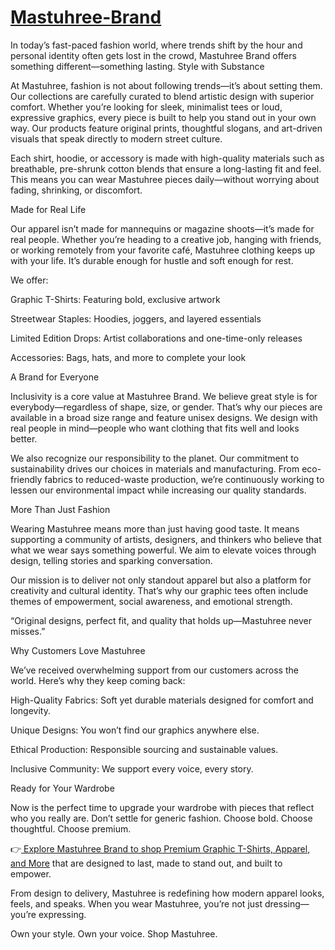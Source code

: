 # [Mastuhree-Brand](https://mastuhreebrand.com/)
In today’s fast-paced fashion world, where trends shift by the hour and personal identity often gets lost in the crowd, Mastuhree Brand offers something different—something lasting.
Style with Substance

At Mastuhree, fashion is not about following trends—it’s about setting them. Our collections are carefully curated to blend artistic design with superior comfort. Whether you’re looking for sleek, minimalist tees or loud, expressive graphics, every piece is built to help you stand out in your own way. Our products feature original prints, thoughtful slogans, and art-driven visuals that speak directly to modern street culture.

Each shirt, hoodie, or accessory is made with high-quality materials such as breathable, pre-shrunk cotton blends that ensure a long-lasting fit and feel. This means you can wear Mastuhree pieces daily—without worrying about fading, shrinking, or discomfort.

Made for Real Life

Our apparel isn’t made for mannequins or magazine shoots—it’s made for real people. Whether you’re heading to a creative job, hanging with friends, or working remotely from your favorite café, Mastuhree clothing keeps up with your life. It’s durable enough for hustle and soft enough for rest.

We offer:

Graphic T-Shirts: Featuring bold, exclusive artwork

Streetwear Staples: Hoodies, joggers, and layered essentials

Limited Edition Drops: Artist collaborations and one-time-only releases

Accessories: Bags, hats, and more to complete your look

A Brand for Everyone

Inclusivity is a core value at Mastuhree Brand. We believe great style is for everybody—regardless of shape, size, or gender. That’s why our pieces are available in a broad size range and feature unisex designs. We design with real people in mind—people who want clothing that fits well and looks better.

We also recognize our responsibility to the planet. Our commitment to sustainability drives our choices in materials and manufacturing. From eco-friendly fabrics to reduced-waste production, we’re continuously working to lessen our environmental impact while increasing our quality standards.

More Than Just Fashion

Wearing Mastuhree means more than just having good taste. It means supporting a community of artists, designers, and thinkers who believe that what we wear says something powerful. We aim to elevate voices through design, telling stories and sparking conversation.

Our mission is to deliver not only standout apparel but also a platform for creativity and cultural identity. That’s why our graphic tees often include themes of empowerment, social awareness, and emotional strength.

“Original designs, perfect fit, and quality that holds up—Mastuhree never misses.”

Why Customers Love Mastuhree

We’ve received overwhelming support from our customers across the world. Here’s why they keep coming back:

High-Quality Fabrics: Soft yet durable materials designed for comfort and longevity.

Unique Designs: You won’t find our graphics anywhere else.

Ethical Production: Responsible sourcing and sustainable values.

Inclusive Community: We support every voice, every story.

Ready for Your Wardrobe

Now is the perfect time to upgrade your wardrobe with pieces that reflect who you really are. Don’t settle for generic fashion. Choose bold. Choose thoughtful. Choose premium.

👉[ Explore Mastuhree Brand to shop Premium Graphic T-Shirts, Apparel, and More](https://mastuhreebrand.com/) that are designed to last, made to stand out, and built to empower.

From design to delivery, Mastuhree is redefining how modern apparel looks, feels, and speaks. When you wear Mastuhree, you’re not just dressing—you’re expressing.

Own your style. Own your voice. Shop Mastuhree.
